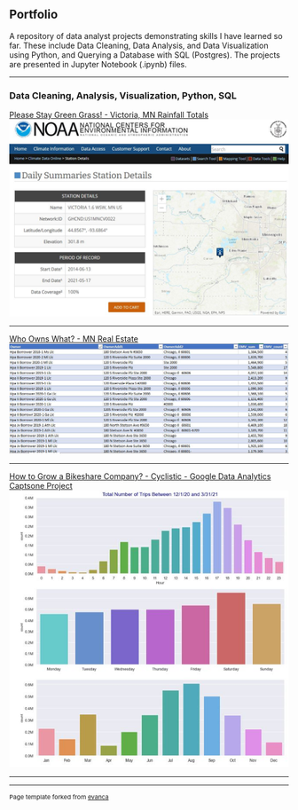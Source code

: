 ## Portfolio
A repository of data analyst projects demonstrating skills I have learned so far. These include Data Cleaning, Data Analysis, and Data Visualization using Python, and Querying a Database with SQL (Postgres). The projects are presented in Jupyter Notebook (.ipynb) files.

---

### Data Cleaning, Analysis, Visualization, Python, SQL

[Please Stay Green Grass! - Victoria, MN Rainfall Totals](https://github.com/jsamstad/VictoriaMNRainfall)
<br>
<img src="images/noaa.jpg?raw=true"/>

---
[Who Owns What? - MN Real Estate](https://github.com/jsamstad/TCRealEstate)
<br>
<img src="images/mnrealestate.jpg?raw=true"/>

---
[How to Grow a Bikeshare Company? - Cyclistic - Google Data Analytics Captsone Project](https://github.com/jsamstad/Google-Case-Study)
<br>
<img src="images/bikeshare.jpg?raw=true"/>

---



---
<p style="font-size:11px">Page template forked from <a href="https://github.com/evanca/quick-portfolio">evanca</a></p>
<!-- Remove above link if you don't want to attibute -->
